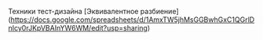 Техники тест-дизайна
[Эквивалентное разбиение] (https://docs.google.com/spreadsheets/d/1AmxTW5jhMsGGBwhGxC1QGrlDnIcy0rJKpVBAInYW6WM/edit?usp=sharing)

